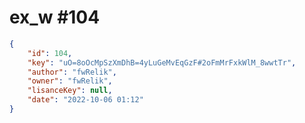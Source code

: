 
# ex_w #104
                
```JSON
{
    "id": 104,
    "key": "uO=8oOcMpSzXmDhB=4yLuGeMvEqGzF#2oFmMrFxkWlM_8wwtTr",
    "author": "fwRelik",
    "owner": "fwRelik",
    "lisanceKey": null,
    "date": "2022-10-06 01:12"
}
```
